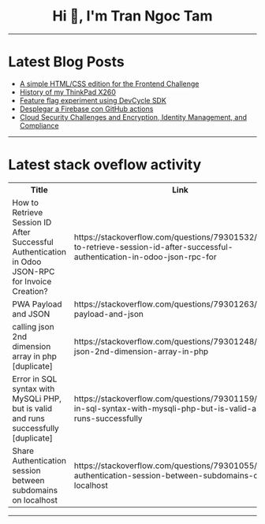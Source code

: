<h1 align="center">Hi 👋, I'm Tran Ngoc Tam</h1>

---

# Latest Blog Posts 
<!-- BLOG-POST-LIST:START -->
- [A simple HTML/CSS edition for the Frontend Challenge](https://dev.to/thomasbnt/a-simple-htmlcss-edition-for-the-frontend-challenge-2ic0)
- [History of my ThinkPad X260](https://dev.to/nakidai/history-of-my-thinkpad-x260-439f)
- [Feature flag experiment using DevCycle SDK](https://dev.to/chilupa/feature-flag-experiment-using-devcycle-sdk-1734)
- [Desplegar a Firebase con GitHub actions](https://dev.to/inusui/desplegar-a-firebase-con-github-actions-34m8)
- [Cloud Security Challenges and Encryption, Identity Management, and Compliance](https://dev.to/atharvgyan/cloud-security-challenges-and-encryption-identity-management-and-compliance-2bm8)
<!-- BLOG-POST-LIST:END -->

---

# Latest stack oveflow activity
<table>
  <tr><th>Title</th><th>Link</th></tr>
  <!-- STACKOVERFLOW:START --><tr><td>How to Retrieve Session ID After Successful Authentication in Odoo JSON-RPC for Invoice Creation?</td><td>https://stackoverflow.com/questions/79301532/how-to-retrieve-session-id-after-successful-authentication-in-odoo-json-rpc-for</td></tr><tr><td>PWA Payload and JSON</td><td>https://stackoverflow.com/questions/79301263/pwa-payload-and-json</td></tr><tr><td>calling json 2nd dimension array in php [duplicate]</td><td>https://stackoverflow.com/questions/79301248/calling-json-2nd-dimension-array-in-php</td></tr><tr><td>Error in SQL syntax with MySQLi PHP, but is valid and runs successfully [duplicate]</td><td>https://stackoverflow.com/questions/79301159/error-in-sql-syntax-with-mysqli-php-but-is-valid-and-runs-successfully</td></tr><tr><td>Share Authentication session between subdomains on localhost</td><td>https://stackoverflow.com/questions/79301055/share-authentication-session-between-subdomains-on-localhost</td></tr><!-- STACKOVERFLOW:END -->
</table>

---


